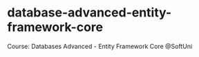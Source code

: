 # database-advanced-entity-framework-core
Course: Databases Advanced - Entity Framework Core @SoftUni
